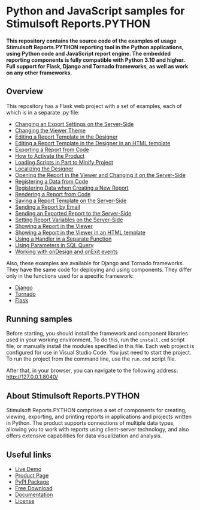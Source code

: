# Python and JavaScript samples for Stimulsoft Reports.PYTHON

#### This repository contains the source code of the examples of usage Stimulsoft Reports.PYTHON reporting tool in the Python applications, using Python code and JavaScript report engine. The embedded reporting components is fully compatible with Python 3.10 and higher. Full support for Flask, Django and Tornado frameworks, as well as work on any other frameworks.

## Overview
This repository has a Flask web project with a set of examples, each of which is in a separate .py file:
* [Changing an Export Settings on the Server-Side](https://github.com/stimulsoft/Samples-Reports.Python/blob/main/Flask/views/Changing_an_Export_Settings_on_the_Server_Side.py)
* [Changing the Viewer Theme](https://github.com/stimulsoft/Samples-Reports.Python/blob/main/Flask/views/Changing_the_Viewer_Theme.py)
* [Editing a Report Template in the Designer](https://github.com/stimulsoft/Samples-Reports.Python/blob/main/Flask/views/Editing_a_Report_Template_in_the_Designer.py)
* [Editing a Report Template in the Designer in an HTML template](https://github.com/stimulsoft/Samples-Reports.Python/blob/main/Flask/views/Editing_a_Report_Template_in_the_Designer_in_an_HTML_template.py)
* [Exporting a Report from Code](https://github.com/stimulsoft/Samples-Reports.Python/blob/main/Flask/views/Exporting_a_Report_from_Code.py)
* [How to Activate the Product](https://github.com/stimulsoft/Samples-Reports.Python/blob/main/Flask/views/How_to_Activate_the_Product.py)
* [Loading Scripts in Part to Minify Project](https://github.com/stimulsoft/Samples-Reports.Python/blob/main/Flask/views/Loading_Scripts_in_Part_to_Minify_Project.py)
* [Localizing the Designer](https://github.com/stimulsoft/Samples-Reports.Python/blob/main/Flask/views/Localizing_the_Designer.py)
* [Opening the Report in the Viewer and Changing it on the Server-Side](https://github.com/stimulsoft/Samples-Reports.Python/blob/main/Flask/views/Opening_the_Report_in_the_Viewer_and_Changing_it_on_the_Server_Side.py)
* [Registering a Data from Code](https://github.com/stimulsoft/Samples-Reports.Python/blob/main/Flask/views/Registering_a_Data_from_Code.py)
* [Registering Data when Creating a New Report](https://github.com/stimulsoft/Samples-Reports.Python/blob/main/Flask/views/Registering_Data_when_Creating_a_New_Report.py)
* [Rendering a Report from Code](https://github.com/stimulsoft/Samples-Reports.Python/blob/main/Flask/views/Rendering_a_Report_from_Code.py)
* [Saving a Report Template on the Server-Side](https://github.com/stimulsoft/Samples-Reports.Python/blob/main/Flask/views/Saving_a_Report_Template_on_the_Server_Side.py)
* [Sending a Report by Email](https://github.com/stimulsoft/Samples-Reports.Python/blob/main/Flask/views/Sending_a_Report_by_Email.py)
* [Sending an Exported Report to the Server-Side](https://github.com/stimulsoft/Samples-Reports.Python/blob/main/Flask/views/Sending_an_Exported_Report_to_the_Server_Side.py)
* [Setting Report Variables on the Server-Side](https://github.com/stimulsoft/Samples-Reports.Python/blob/main/Flask/views/Setting_Report_Variables_on_the_Server_Side.py)
* [Showing a Report in the Viewer](https://github.com/stimulsoft/Samples-Reports.Python/blob/main/Flask/views/Showing_a_Report_in_the_Viewer.py)
* [Showing a Report in the Viewer in an HTML template](https://github.com/stimulsoft/Samples-Reports.Python/blob/main/Flask/views/Showing_a_Report_in_the_Viewer_in_an_HTML_template.py)
* [Using a Handler in a Separate Function](https://github.com/stimulsoft/Samples-Reports.Python/blob/main/Flask/views/Using_a_Handler_in_a_Separate_Function.py)
* [Using Parameters in SQL Query](https://github.com/stimulsoft/Samples-Reports.Python/blob/main/Flask/views/Using_Parameters_in_SQL_Query.py)
* [Working with onDesign and onExit events](https://github.com/stimulsoft/Samples-Reports.Python/blob/main/Flask/views/Working_with_onDesign_and_onExit_events.py)

Also, these examples are available for Django and Tornado frameworks. They have the same code for deploying and using components. They differ only in the functions used for a specific framework:

* [Django](https://github.com/stimulsoft/Samples-Reports.Python/tree/main/Django)
* [Tornado](https://github.com/stimulsoft/Samples-Reports.Python/tree/main/Tornado)
* [Flask](https://github.com/stimulsoft/Samples-Reports.Python/tree/main/Flask)


## Running samples
Before starting, you should install the framework and component libraries used in your working environment. To do this, run the `install.cmd` script file, or manually install the modules specified in this file. Each web project is configured for use in Visual Studio Code. You just need to start the project. To run the project from the command line, use the `run.cmd` script file.

After that, in your browser, you can navigate to the following address:  
http://127.0.0.1:8040/

## About Stimulsoft Reports.PYTHON
Stimulsoft Reports.PYTHON comprises a set of components for creating, viewing, exporting, and printing reports in applications and projects written in Python. The product supports connections of multiple data types, allowing you to work with reports using client-server technology, and also offers extensive capabilities for data visualization and analysis.

## Useful links
* [Live Demo](http://demo.stimulsoft.com/#Js)
* [Product Page](https://www.stimulsoft.com/en/products/reports-python)
* [PyPI Package](https://pypi.org/project/stimulsoft-reports)
* [Free Download](https://www.stimulsoft.com/en/downloads)
* [Documentation](https://www.stimulsoft.com/en/documentation/online/programming-manual/reports_and_dashboards_for_python.htm)
* [License](LICENSE.md)
